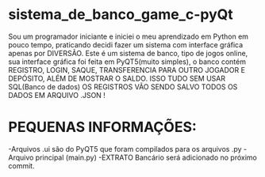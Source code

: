 # sistema_de_banco_game_c-pyQt
Sou um programador iniciante e iniciei o meu aprendizado em Python em pouco tempo, praticando decidi fazer um sistema com interface gráfica apenas por DIVERSÃO. Este é um sistema de banco, tipo de jogos online, sua interface gráfica foi feita em PyQT5(muito simples), o banco contém REGISTRO, LOGIN, SAQUE, TRANSFERENCIA PARA OUTRO JOGADOR E DEPÓSITO, ALÉM DE MOSTRAR O SALDO.
ISSO TUDO SEM USAR SQL(Banco de dados) OS REGISTROS VÃO SENDO SALVO TODOS OS DADOS EM ARQUIVO .JSON !

# PEQUENAS INFORMAÇÕES:
-Arquivos .ui são do PyQT5 que foram compilados para os arquivos .py
-Arquivo principal (main.py)
-EXTRATO Bancário será adicionado no próximo commit.

